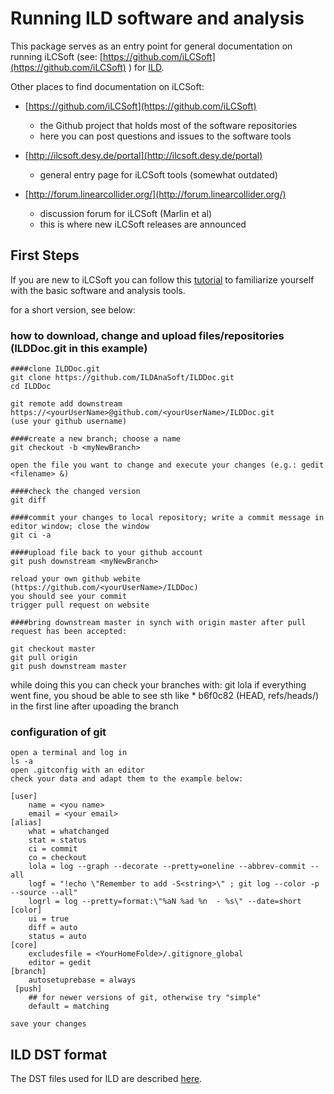 
# Running ILD software and analysis

This package serves as an entry point for general documentation on running iLCSoft (see: [https://github.com/iLCSoft](https://github.com/iLCSoft) ) for [ILD](https://confluence.desy.de/display/ILD).

Other places to find documentation on iLCSoft:


- [https://github.com/iLCSoft](https://github.com/iLCSoft)
	- the Github project that holds most of the software repositories
	- here you can post questions and issues to the software tools

	
- [http://ilcsoft.desy.de/portal](http://ilcsoft.desy.de/portal)
	- general entry page for iLCSoft tools (somewhat outdated)

- [http://forum.linearcollider.org/](http://forum.linearcollider.org/)
	- discussion forum for iLCSoft (Marlin et al)
	- this is where new iLCSoft releases are announced


## First Steps

If you are new to iLCSoft you can follow this [tutorial](./tutorial/gaede_ilcsoft_tutorial.pdf)
to familiarize yourself with the basic software and analysis tools.

for a short version, see below:

### how to download, change and upload files/repositories (ILDDoc.git in this example)
	
	####clone ILDDoc.git
	git clone https://github.com/ILDAnaSoft/ILDDoc.git   			
	cd ILDDoc
	
	git remote add downstream
	https://<yourUserName>@github.com/<yourUserName>/ILDDoc.git 	
	(use your github username)
	
	####create a new branch; choose a name
	git checkout -b <myNewBranch>									
	
	open the file you want to change and execute your changes (e.g.: gedit <filename> &)
	
	####check the changed version
	git diff														
	
	####commit your changes to local repository; write a commit message in editor window; close the window
	git ci -a 														
																	
	####upload file back to your github account
	git push downstream	<myNewBranch>									
	
    reload your own github webite (https://github.com/<yourUserName>/ILDDoc)
    you should see your commit
    trigger pull request on website 

	####bring downstream master in synch with origin master after pull request has been accepted:
	
	git checkout master	
	git pull origin
	git push downstream master										




while doing this you can check your branches with: 	git lola
	if everything went fine, you shoud be able to see sth like 
		* b6f0c82 (HEAD, refs/heads/<myNewBranch>) <your commit message> 
	in the first line after upoading the branch



### configuration of git
	open a terminal and log in
	ls -a
	open .gitconfig with an editor 
	check your data and adapt them to the example below:
	
	[user]
		name = <you name>
		email = <your email> 
	[alias]
		what = whatchanged
		stat = status
		ci = commit
		co = checkout
		lola = log --graph --decorate --pretty=oneline --abbrev-commit --all
		logf = "!echo \"Remember to add -S<string>\" ; git log --color -p --source --all"
  		logrl = log --pretty=format:\"%aN %ad %n  - %s\" --date=short
  	[color]
		ui = true
		diff = auto
		status = auto
  	[core]
		excludesfile = <YourHomeFolde>/.gitignore_global
		editor = gedit
  	[branch]
		autosetuprebase = always
 	 [push]
  		## for newer versions of git, otherwise try "simple"
		default = matching
		
	save your changes
	
	
	

## ILD DST format

The DST files used for ILD are described [here](./dst/ild_dst_collections.md).



	
	




